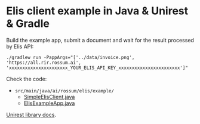 # Elis client example in Java & Unirest & Gradle

Build the example app, submit a document and wait for the result processed by Elis API:

```
./gradlew run -PappArgs="['../data/invoice.png', 'https://all.rir.rossum.ai', 'xxxxxxxxxxxxxxxxxxxxxx_YOUR_ELIS_API_KEY_xxxxxxxxxxxxxxxxxxxxxxx']"
```

Check the code:

- `src/main/java/ai/rossum/elis/example/`
  - [SimpleElisClient.java](src/main/java/ai/rossum/elis/example/SimpleElisClient.java)
  - [ElisExampleApp.java](src/main/java/ai/rossum/elis/example/ElisExampleApp.java)


[Unirest library docs](http://unirest.io/java.html).
